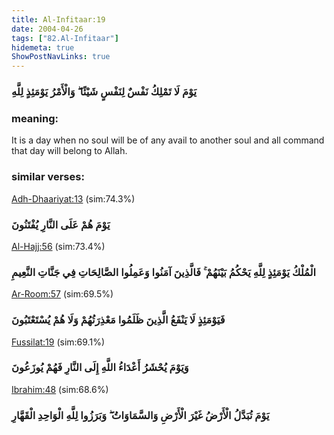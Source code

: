 ```yaml
---
title: Al-Infitaar:19
date: 2004-04-26
tags: ["82.Al-Infitaar"]
hidemeta: true 
ShowPostNavLinks: true 
---
```

### يَوْمَ لَا تَمْلِكُ نَفْسٌ لِنَفْسٍ شَيْئًا ۖ وَالْأَمْرُ يَوْمَئِذٍ لِلَّهِ
### meaning: 
It is a day when no soul will be of any avail to another soul and all command that day will belong to Allah.
### similar verses: 

[Adh-Dhaariyat:13](/51/13) (sim:74.3%)

### يَوْمَ هُمْ عَلَى النَّارِ يُفْتَنُونَ

[Al-Hajj:56](/22/56) (sim:73.4%)

### الْمُلْكُ يَوْمَئِذٍ لِلَّهِ يَحْكُمُ بَيْنَهُمْ ۚ فَالَّذِينَ آمَنُوا وَعَمِلُوا الصَّالِحَاتِ فِي جَنَّاتِ النَّعِيمِ

[Ar-Room:57](/30/57) (sim:69.5%)

### فَيَوْمَئِذٍ لَا يَنْفَعُ الَّذِينَ ظَلَمُوا مَعْذِرَتُهُمْ وَلَا هُمْ يُسْتَعْتَبُونَ

[Fussilat:19](/41/19) (sim:69.1%)

### وَيَوْمَ يُحْشَرُ أَعْدَاءُ اللَّهِ إِلَى النَّارِ فَهُمْ يُوزَعُونَ

[Ibrahim:48](/14/48) (sim:68.6%)

### يَوْمَ تُبَدَّلُ الْأَرْضُ غَيْرَ الْأَرْضِ وَالسَّمَاوَاتُ ۖ وَبَرَزُوا لِلَّهِ الْوَاحِدِ الْقَهَّارِ
